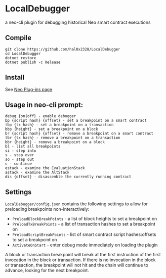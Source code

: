 # LocalDebugger
a neo-cli plugin for debugging historical Neo smart contract executions

## Compile
```
git clone https://github.com/hal0x2328/LocalDebugger
cd LocalDebugger
dotnet restore
dotnet publish -c Release
```
## Install
See [Neo Plug-ins page](http://docs.neo.org/en-us/node/plugin.html)

## Usage in neo-cli prompt:
```
debug {on|off} - enable debugger
bp {script hash} {offset} - set a breakpoint on a smart contract
tbp {tx hash} - set a breakpoint on a transaction
bbp {height} - set a breakpoint on a block
br {script hash} {offset} - remove a breakpoint on a smart contract
tbr {tx hash} - remove a breakpoint on a transaction
bbr {height} - remove a breakpoint on a block
bl - list all breakpoints
si - step into
s - step over
so - step out
c - continue
estack - examine the EvaluationStack
astack - examine the AltStack
dis {offset} - disassemble the currently running contract
```

## Settings
`LocalDebugger/config.json` contains the following settings to allow for preloading breakpoints non-interactively:

* `PreloadBlockBreakPoints` - a list of block heights to set a breakpoint on
* `PreloadTxBreakPoints` - a list of transaction hashes to set a breakpoint on
* `PreloadScriptBreakPoints` - list of smart contract script hashes:offsets to set a breakpoint on
* `ActivateOnStart` - enter debug mode immediately on loading the plugin

A block or transaction breakpoint will break at the first instruction of the first invocation in the block or transaction. If there is no invocation in the block or transaction, the breakpoint will not hit and the chain will continue to advance, looking for the next breakpoint.

